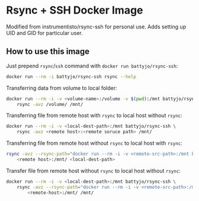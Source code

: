 Rsync + SSH Docker Image
========================

Modified from instrumentisto/rsync-ssh for personal use. Adds setting up UID and GID for particular user. 


## How to use this image

Just prepend `rsync`/`ssh` command with `docker run battyjo/rsync-ssh`:
```bash
docker run --rm -i battyjo/rsync-ssh rsync --help
```

Transferring data from volume to local folder:
```bash
docker run --rm -i -v <volume-name>:/volume -v $(pwd):/mnt battyjo/rsync-ssh \
    rsync -avz /volume/ /mnt/
```

Transferring file from remote host with `rsync` to local host without `rsync`:
```bash 
docker run --rm -i -v <local-dest-path>:/mnt battyjo/rsync-ssh \
    rsync -avz <remote host>:<remote soruce path> /mnt/
```

Transferring file from remote host without `rsync` to local host with `rsync`:
```bash
rsync -avz --rsync-path="docker run --rm -i -v <remote-src-path>:/mnt battyjo/rsync-ssh rsync" \
    <remote host>:/mnt/ <local-dest-path>
```

Transfer file from remote host without `rsync` to local host without `rsync`:
```bash
docker run --rm -i -v <local-dest-path>:/mnt battyjo/rsync-ssh \
    rsync -avz --rsync-path="docker run --rm -i -v <remote-src-path>:/mnt battyjo/rsync-ssh rsync" \
        <remote-host>:/mnt/ /mnt/
```

